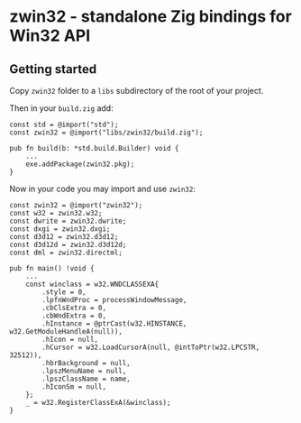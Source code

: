 # zwin32 - standalone Zig bindings for Win32 API

## Getting started

Copy `zwin32` folder to a `libs` subdirectory of the root of your project.

Then in your `build.zig` add:

```zig
const std = @import("std");
const zwin32 = @import("libs/zwin32/build.zig");

pub fn build(b: *std.build.Builder) void {
    ...
    exe.addPackage(zwin32.pkg);
}
```

Now in your code you may import and use `zwin32`:

```zig
const zwin32 = @import("zwin32");
const w32 = zwin32.w32;
const dwrite = zwin32.dwrite;
const dxgi = zwin32.dxgi;
const d3d12 = zwin32.d3d12;
const d3d12d = zwin32.d3d12d;
const dml = zwin32.directml;

pub fn main() !void {
    ...
    const winclass = w32.WNDCLASSEXA{
        .style = 0,
        .lpfnWndProc = processWindowMessage,
        .cbClsExtra = 0,
        .cbWndExtra = 0,
        .hInstance = @ptrCast(w32.HINSTANCE, w32.GetModuleHandleA(null)),
        .hIcon = null,
        .hCursor = w32.LoadCursorA(null, @intToPtr(w32.LPCSTR, 32512)),
        .hbrBackground = null,
        .lpszMenuName = null,
        .lpszClassName = name,
        .hIconSm = null,
    };
    _ = w32.RegisterClassExA(&winclass);
}
```
